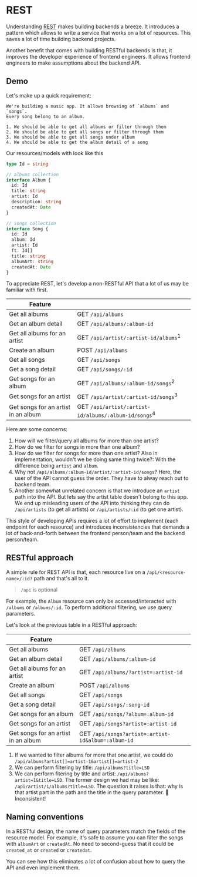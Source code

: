 # REST

Understanding [REST](https://en.wikipedia.org/wiki/REST) makes building backends a breeze. It introduces a pattern which allows to write a service that works on a lot of resources. This saves a lot of time building backend projects.

Another benefit that comes with building RESTful backends is that, it improves the developer experience of frontend engineers. It allows frontend engineers to make assumptions about the backend API.

## Demo

Let's make up a quick requirement:

    We're building a music app. It allows browsing of `albums` and `songs`.
    Every song belong to an album.

    1. We should be able to get all albums or filter through them
    2. We should be able to get all songs or filter through them
    3. We should be able to get all songs under album
    4. We should be able to get the album detail of a song

Our resources/models with look like this

```typescript
type Id = string

// albums collection
interface Album {
  id: Id
  title: string
  artist: Id
  description: string
  createdAt: Date
}

// songs collection
interface Song {
  id: Id
  album: Id
  artist: Id
  ft: Id[]
  title: string
  albumArt: string
  createdAt: Date
}
```

To appreciate REST, let's develop a non-RESTful API that a lot of us may be familiar with first.

| Feature                                   |                                                                            |
|-------------------------------------------|----------------------------------------------------------------------------|
| Get all albums                            | GET `/api/albums`                                                          |
| Get an album detail                       | GET `/api/albums/:album-id`                                                |
| Get all albums for an artist              | GET `/api/artist/:artist-id/albums`<sup>1</sup>                            |
| Create an album                           | POST `/api/albums`                                                         |
| Get all songs                             | GET `/api/songs`                                                           |
| Get a song detail                         | GET `/api/songs/:id`                                                       |
| Get songs for an album                    | GET `/api/albums/:album-id/songs`<sup>2</sup>                              |
| Get songs for an artist                   | GET `/api/artist/:artist-id/songs`<sup>3</sup>                             |
| Get songs for an artist in an album       | GET `/api/artist/:artist-id/albums/:album-id/songs`<sup>4</sup>            |

Here are some concerns:

1. How will we filter/query all albums for more than one artist?
1. How do we filter for songs in more than one album?
1. How do we filter for songs for more than one artist? Also in implementation, wouldn't we be doing same thing twice?: With the difference being `artist` and `album`.
1. Why not `/api/albums/:album-id/artist/:artist-id/songs`? Here, the user of the API cannot guess the order. They have to alway reach out to backend team.
1. Another somewhat unrelated concern is that we introduce an `artist` path into the API. But lets say the artist table doesn't belong to this app. We end up misleading users of the API into thinking they can do `/api/artists` (to get all artists) or `/api/artists/:id` (to get one artist).

This style of developing APIs requires a lot of effort to implement (each endpoint for each resource) and introduces inconsistencies that demands a lot of back-and-forth between the frontend person/team and the backend person/team.

## RESTful approach

A simple rule for REST API is that, each resource live on a `/api/<resource-name>/:id?` path and that's all to it.

> `/api` is optional

For example, the `Album` resource can only be accessed/interacted with `/albums` or `/albums/:id`. To perform additional filtering, we use query parameters.

Let's look at the previous table in a RESTful approach:

| Feature                                   |                                                                            |
|-------------------------------------------|----------------------------------------------------------------------------|
| Get all albums                            | GET `/api/albums`                                                          |
| Get an album detail                       | GET `/api/albums/:album-id`                                                |
| Get all albums for an artist              | GET `/api/albums/?artist=:artist-id`                                       |
| Create an album                           | POST `/api/albums`                                                         |
| Get all songs                             | GET `/api/songs`                                                           |
| Get a song detail                         | GET `/api/songs/:song-id`                                                  |
| Get songs for an album                    | GET `/api/songs/?album=:album-id`                                          |
| Get songs for an artist                   | GET `/api/songs?artist=:artist-id`                                         |
| Get songs for an artist in an album       | GET `/api/songs?artist=:artist-id&album=:album-id`                         |

1. If we wanted to filter albums for more that one artist, we could do `/api/albums?artist[]=artist-1&artist[]=artist-2`
1. We can perform filtering by title: `/api/albums?title=LSD`
1. We can perform fitering by title and artist: `/api/albums?artist=1&title=LSD`. The former design we had may be like: `/api/artist/1/albums?title=LSD`. The question it raises is that: why is that artist part in the path and the title in the query parameter. 🚩 Inconsistent!

## Naming conventions

In a RESTful design, the name of query parameters match the fields of the resource model. For example, it's safe to assume you can filter the songs with `albumArt` or `createdAt`. No need to second-guess that it could be `created_at` or `created` or `createdat`.

You can see how this eliminates a lot of confusion about how to query the API and even implement them.